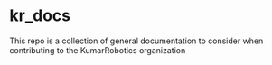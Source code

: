# kr_docs

This repo is a collection of general documentation to consider when contributing to the KumarRobotics organization
